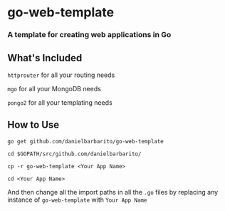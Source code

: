 # go-web-template

### A template for creating web applications in Go


## What's Included
`httprouter` for all your routing needs

`mgo` for all your MongoDB needs

`pongo2` for all your templating needs

## How to Use

`go get github.com/danielbarbarito/go-web-template`

`cd $GOPATH/src/github.com/danielbarbarito/`

`cp -r go-web-template <Your App Name>`

`cd <Your App Name>`

And then change all the import paths in all the `.go` files by replacing any instance of `go-web-template` with `Your App Name`
